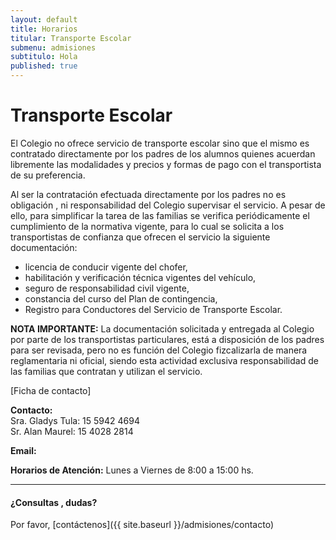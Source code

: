 ```yaml
---
layout: default
title: Horarios
titular: Transporte Escolar
submenu: admisiones
subtitulo: Hola
published: true
---
```


# Transporte Escolar

El Colegio no ofrece servicio de transporte escolar sino que el mismo es contratado directamente por los padres de los alumnos quienes acuerdan libremente las modalidades y precios  y formas de pago con el transportista de su preferencia.

Al ser la  contratación efectuada directamente por los padres no es obligación , ni responsabilidad del Colegio supervisar el servicio. A pesar de ello,  para simplificar la tarea de las familias se verifica periódicamente  el cumplimiento de la normativa vigente, para lo cual se solicita a los transportistas de confianza que ofrecen el servicio la siguiente documentación:

- licencia de conducir vigente del chofer,
- habilitación y verificación técnica vigentes del vehículo,
- seguro de responsabilidad civil vigente,
- constancia del curso del Plan de contingencia,
- Registro para Conductores del Servicio de Transporte Escolar.

**NOTA IMPORTANTE:** La documentación solicitada y entregada al Colegio por parte de los transportistas particulares, está a disposición de los padres para ser revisada, pero no es función del Colegio fizcalizarla de manera reglamentaria ni oficial, siendo esta actividad exclusiva responsabilidad de las familias que contratan y utilizan el servicio. 



[Ficha de contacto]

**Contacto:** 	
Sra. Gladys Tula: 15 5942 4694  
Sr. Alan Maurel: 15 4028 2814  

**Email:** 

**Horarios de Atención:** Lunes a Viernes de 8:00 a 15:00 hs.

---

#### ¿Consultas , dudas?
Por favor, [contáctenos]({{ site.baseurl }}/admisiones/contacto) 